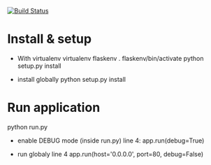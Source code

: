 [![Build Status](https://travis-ci.org/MartianH/comoenus.svg?branch=master)](https://travis-ci.org/MartianH/comoenus/branches)

Install & setup
=====================
* With virtualenv
virtualenv flaskenv 
. flaskenv/bin/activate
python setup.py install

* install globally
python setup.py install

Run application
==================

python run.py

* enable DEBUG mode (inside run.py)
	line 4: app.run(debug=True)

* run globaly
	line 4 app.run(host='0.0.0.0', port=80, debug=False)
